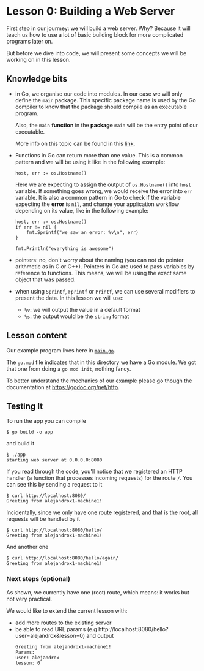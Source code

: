# Lesson 0: Building a Web Server

First step in our jourmey: we will build a web server.
Why?
Because it will teach us how to use a lot of basic building block for more complicated programs later on.

But before we dive into code, we will present some concepts we will be working on in this lesson.

## Knowledge bits

- in Go, we organise our code into modules. In our case we will only define the `main` package. This specific package name is used by the Go compiler to know that the package should compile as an executable program.

    Also, the `main` **function** in the **package** `main` will be the entry point of our executable.

    More info on this topic can be found in this [link](https://blog.golang.org/using-go-modules).

- Functions in Go can return more than one value. This is a common pattern and we will be using it like in the following example:

    `host, err := os.Hostname()`

    Here we are expecting to assign the output of `os.Hostname()` into `host` variable.
    If something goes wrong, we would receive the error into `err` variable.
    It is also a common pattern in Go to check if the variable expecting the **error** is `nil`, and change your application workflow depending on its value, like in the following example:

    ```
    host, err := os.Hostname()
    if err != nil {
        fmt.Sprintf("we saw an error: %v\n", err)
    }

    fmt.Println("everything is awesome")
    ```

- pointers: no, don't worry about the naming (you can not do pointer arithmetic as in C or C++). Pointers in Go are used to pass variables by reference to functions. This means, we will be using the exact same object that was passed.

- when using `Sprintf`, `Fprintf` or `Printf`,  we can use several modifiers to present the data. In this lesson we will use:
  - `%v`: we will output the value in a default format
  - `%s`: the output would be the `string` format

## Lesson content

Our example program lives here in [`main.go`](./main.go).

The `go.mod` file indicates that in this directory we have a Go module.
We got that one from doing a `go mod init`, nothing fancy.

To better understand the mechanics of our example please go though the
documentation at https://godoc.org/net/http.

## Testing It

To run the app you can compile
```
$ go build -o app
```
and build it
```
$ ./app
starting web server at 0.0.0.0:8080
```

If you read through the code, you'll notice that we registered an HTTP handler
(a function that processes incoming requests) for the route `/`.
You can see this by sending a request to it
```
$ curl http://localhost:8080/
Greeting from alejandrox1-machine1!
```

Incidentally, since we only have one route registered, and that is the root,
all requests will be handled by it
```
$ curl http://localhost:8080/hello/
Greeting from alejandrox1-machine1!
```

And another one
```
$ curl http://localhost:8080/hello/again/
Greeting from alejandrox1-machine1!
```

### Next steps (optional)

As shown, we currently have one (root) route, which means: it works but not very practical.

We would like to extend the current lesson with:
- add more routes to the existing server
- be able to read URL params (e.g http://localhost:8080/hello?user=alejandrox&lesson=0) and output
  ```
  Greeting from alejandrox1-machine1!
  Params:
  user: alejandrox
  lesson: 0
  ```
